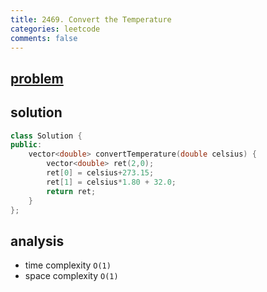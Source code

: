 ```yaml
---
title: 2469. Convert the Temperature
categories: leetcode
comments: false
---
```


## [problem](https://leetcode.com/problems/convert-the-temperature/)

## solution
```cpp
class Solution {
public:
    vector<double> convertTemperature(double celsius) {
        vector<double> ret(2,0);
        ret[0] = celsius+273.15;
        ret[1] = celsius*1.80 + 32.0;
        return ret;
    }
};
```

## analysis
- time complexity `O(1)`
- space complexity `O(1)`